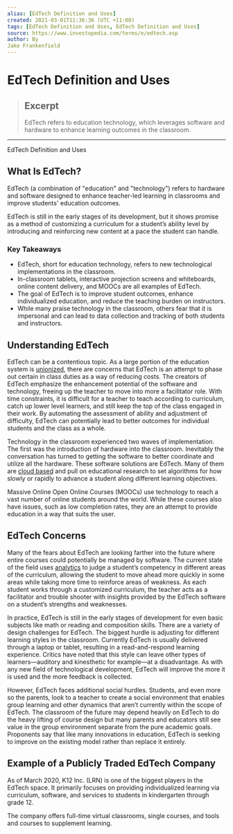 ```yaml
---
alias: [EdTech Definition and Uses]
created: 2021-03-01T11:36:36 (UTC +11:00)
tags: [EdTech Definition and Uses, EdTech Definition and Uses]
source: https://www.investopedia.com/terms/e/edtech.asp
author: By
Jake Frankenfield
---
```


# EdTech Definition and Uses

> ## Excerpt
> EdTech refers to education technology, which leverages software and hardware to enhance learning outcomes in the classroom.

---

EdTech Definition and Uses
## What Is EdTech?

EdTech (a combination of "education" and "technology") refers to hardware and software designed to enhance teacher-led learning in classrooms and improve students' education outcomes. 

EdTech is still in the early stages of its development, but it shows promise as a method of customizing a curriculum for a student’s ability level by introducing and reinforcing new content at a pace the student can handle.

### Key Takeaways

-   EdTech, short for education technology, refers to new technological implementations in the classroom.
-   In-classroom tablets, interactive projection screens and whiteboards, online content delivery, and MOOCs are all examples of EdTech.
-   The goal of EdTech is to improve student outcomes, enhance individualized education, and reduce the teaching burden on instructors.
-   While many praise technology in the classroom, others fear that it is impersonal and can lead to data collection and tracking of both students and instructors.

## Understanding EdTech

EdTech can be a contentious topic. As a large portion of the education system is [unionized](https://www.investopedia.com/terms/l/labor-union.asp), there are concerns that EdTech is an attempt to phase out certain in class duties as a way of reducing costs. The creators of EdTech emphasize the enhancement potential of the software and technology, freeing up the teacher to move into more a facilitator role. With time constraints, it is difficult for a teacher to teach according to curriculum, catch up lower level learners, and still keep the top of the class engaged in their work. By automating the assessment of ability and adjustment of difficulty, EdTech can potentially lead to better outcomes for individual students and the class as a whole.

Technology in the classroom experienced two waves of implementation. The first was the introduction of hardware into the classroom. Inevitably the conversation has turned to getting the software to better coordinate and utilize all the hardware. These software solutions are EdTech. Many of them are [cloud based](https://www.investopedia.com/terms/c/cloud-computing.asp) and pull on educational research to set algorithms for how slowly or rapidly to advance a student along different learning objectives.

Massive Online Open Online Courses (MOOCs) use technology to reach a vast number of online students around the world. While these courses also have issues, such as low completion rates, they are an attempt to provide education in a way that suits the user.

## EdTech Concerns

Many of the fears about EdTech are looking farther into the future where entire courses could potentially be managed by software. The current state of the field uses [analytics](https://www.investopedia.com/terms/d/data-analytics.asp) to judge a student’s competency in different areas of the curriculum, allowing the student to move ahead more quickly in some areas while taking more time to reinforce areas of weakness. As each student works through a customized curriculum, the teacher acts as a facilitator and trouble shooter with insights provided by the EdTech software on a student’s strengths and weaknesses.

In practice, EdTech is still in the early stages of development for even basic subjects like math or reading and composition skills. There are a variety of design challenges for EdTech. The biggest hurdle is adjusting for different learning styles in the classroom. Currently EdTech is usually delivered through a laptop or tablet, resulting in a read-and-respond learning experience. Critics have noted that this style can leave other types of learners—auditory and kinesthetic for example—at a disadvantage. As with any new field of technological development, EdTech will improve the more it is used and the more feedback is collected.

However, EdTech faces additional social hurdles. Students, and even more so the parents, look to a teacher to create a social environment that enables group learning and other dynamics that aren’t currently within the scope of EdTech. The classroom of the future may depend heavily on EdTech to do the heavy lifting of course design but many parents and educators still see value in the group environment separate from the pure academic goals. Proponents say that like many innovations in education, EdTech is seeking to improve on the existing model rather than replace it entirely.

## Example of a Publicly Traded EdTech Company

As of March 2020, K12 Inc. (LRN) is one of the biggest players in the EdTech space. It primarily focuses on providing individualized learning via curriculum, software, and services to students in kindergarten through grade 12.

The company offers full-time virtual classrooms, single courses, and tools and courses to supplement learning.
